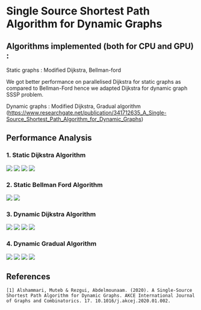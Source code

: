 # Single Source Shortest Path Algorithm for Dynamic Graphs

## Algorithms implemented (both for CPU and GPU) :

Static graphs : Modified Dijkstra, Bellman-ford

We got better performance on parallelised Dijkstra for static graphs as compared to Bellman-Ford hence we adapted Dijkstra for dynamic graph SSSP problem.

Dynamic graphs : Modified Dijkstra, Gradual algorithm (https://www.researchgate.net/publication/341712635_A_Single-Source_Shortest_Path_Algorithm_for_Dynamic_Graphs)

## Performance Analysis
### 1. Static Dijkstra Algorithm
![](results/1_1000.jpg ) ![](results/1_10000.jpg) 
![](results/1_50000.jpg) ![](results/1_100000.jpg)
### 2. Static Bellman Ford Algorithm
![](results/3_1000.jpg) ![](results/3_10000.jpg)

### 3. Dynamic Dijkstra Algorithm
![](results/2_1000.jpg) ![](results/2_10000.jpg) 
![](results/2_50000.jpg) ![](results/2_100000.jpg)

### 4. Dynamic Gradual Algorithm
![](results/4_1000.jpg) ![](results/4_10000.jpg) 
![](results/4_50000.jpg) ![](results/4_100000.jpg)

## References 
```
[1] Alshammari, Muteb & Rezgui, Abdelmounaam. (2020). A Single-Source Shortest Path Algorithm for Dynamic Graphs. AKCE International Journal of Graphs and Combinatorics. 17. 10.1016/j.akcej.2020.01.002. 
```
